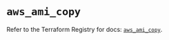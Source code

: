 # `aws_ami_copy`

Refer to the Terraform Registry for docs: [`aws_ami_copy`](https://registry.terraform.io/providers/hashicorp/aws/5.57.0/docs/resources/ami_copy).
